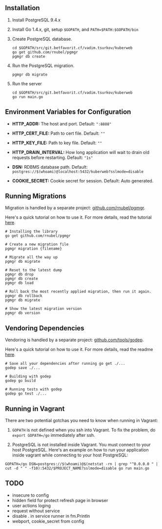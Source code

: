 ## Installation

1. Install PostgreSQL 9.4.x

2. Install Go 1.4.x, git, setup `$GOPATH`, and `PATH=$PATH:$GOPATH/bin`

3. Create PostgreSQL database.
    ```
    cd $GOPATH/src/git.betfavorit.cf/vadim.tsurkov/kuberweb
    go get github.com/rnubel/pgmgr
    pgmgr db create
    ```

4. Run the PostgreSQL migration.
    ```
    pgmgr db migrate
    ```

5. Run the server
    ```
    cd $GOPATH/src/git.betfavorit.cf/vadim.tsurkov/kuberweb
    go run main.go
    ```


## Environment Variables for Configuration

* **HTTP_ADDR:** The host and port. Default: `":8888"`

* **HTTP_CERT_FILE:** Path to cert file. Default: `""`

* **HTTP_KEY_FILE:** Path to key file. Default: `""`

* **HTTP_DRAIN_INTERVAL:** How long application will wait to drain old requests before restarting. Default: `"1s"`

* **DSN:** RDBMS database path. Default: `postgres://$(whoami)@localhost:5432/kuberweb?sslmode=disable`

* **COOKIE_SECRET:** Cookie secret for session. Default: Auto generated.


## Running Migrations

Migration is handled by a separate project: [github.com/rnubel/pgmgr](https://github.com/rnubel/pgmgr).

Here's a quick tutorial on how to use it. For more details, read the tutorial [here](https://github.com/rnubel/pgmgr#usage).
```
# Installing the library
go get github.com/rnubel/pgmgr

# Create a new migration file
pgmgr migration {filename}

# Migrate all the way up
pgmgr db migrate

# Reset to the latest dump
pgmgr db drop
pgmgr db create
pgmgr db load

# Roll back the most recently applied migration, then run it again.
pgmgr db rollback
pgmgr db migrate

# Show the latest migration version
pgmgr db version
```


## Vendoring Dependencies

Vendoring is handled by a separate project: [github.com/tools/godep](https://github.com/tools/godep).

Here's a quick tutorial on how to use it. For more details, read the readme [here](https://github.com/tools/godep#godep).
```
# Save all your dependencies after running go get ./...
godep save ./...

# Building with godep
godep go build

# Running tests with godep
godep go test ./...
```


## Running in Vagrant

There are two potential gotchas you need to know when running in Vagrant:

1. `GOPATH` is not defined when you ssh into Vagrant. To fix the problem, do `export GOPATH=/go` immediately after ssh.

2. PostgreSQL is not installed inside Vagrant. You must connect to your host PostgreSQL. Here's an example on how to run your application inside vagrant while connecting to your host PostgreSQL:
```
GOPATH=/go DSN=postgres://$(whoami)@$(netstat -rn | grep "^0.0.0.0 " | cut -d " " -f10):5432/$PROJECT_NAME?sslmode=disable go run main.go
```


## TODO

* insecure to config
* hidden field for protect refresh page in browser
* user actions loging
* request without service
* disable . in service runner in fm.Println
* webport, cookie_secret from config